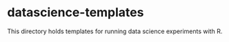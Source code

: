 # datascience-templates
This directory holds templates for running data science experiments with R.
